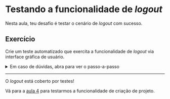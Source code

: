 # Testando a funcionalidade de _logout_

Nesta aula, teu desafio é testar o cenário de _logout_ com sucesso.

## Exercício

Crie um teste automatizado que exercita a funcionalidade de _logout_ via interface gráfica de usuário.

<details><summary>Em caso de dúvidas, abra para ver o passo-a-passo</summary>
</br>

1. Dentro do diretrório `cypress/e2e/gui/`, crie um arquivo chamado `logout.cy.js` com os seguintes dados:

```js
describe('Logout', () => {
  beforeEach(() => {
    cy.login()
    cy.visit('/')
  })

  it('successfully', () => {
    cy.logout()

    cy.url().should('be.equal', `${Cypress.config('baseUrl')}/users/sign_in`)
  })
})

```

2. Dentro do diretório `cypress/support/`, atualize o arquivo `gui_commands.js` com o commando `logout`, conforme abaixo:

```js
Cypress.Commands.add('login', () => {
  ...
})

Cypress.Commands.add('logout', () => {
  cy.get('.qa-user-avatar').click()
  cy.contains('Sign out').click()
})

```

3. Por fim, no terminal de linha de comando, na raiz do projeto, execute o comando `npx cypress run --spec cypress/e2e/gui/logout.cy.js` para executar o novo teste em modo _headless_.

Ao final da execução, você deve possuir um resultado como o seguinte:

```
(Run Finished)


       Spec                                              Tests  Passing  Failing  Pending  Skipped
  ┌────────────────────────────────────────────────────────────────────────────────────────────────┐
  │ ✔  logout.cy.js                             00:03        1        1        -        -        - │
  └────────────────────────────────────────────────────────────────────────────────────────────────┘
    ✔  All specs passed!                        00:03        1        1        -        -        -

```

</details>

___

O _logout_ está coberto por testes!

Vá para a [aula 4](./4.md) para testarmos a funcionalidade de criação de projeto.
